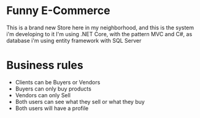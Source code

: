 # Funny E-Commerce

This is a brand new Store here in my neighborhood, and this is the system i'm developing to it
I'm using .NET Core, with the pattern MVC and C#, as database i'm using entity framework with SQL Server

# Business rules

* Clients can be Buyers or Vendors
* Buyers can only buy products
* Vendors can only Sell
* Both users can see what they sell or what they buy
* Both users will have a profile